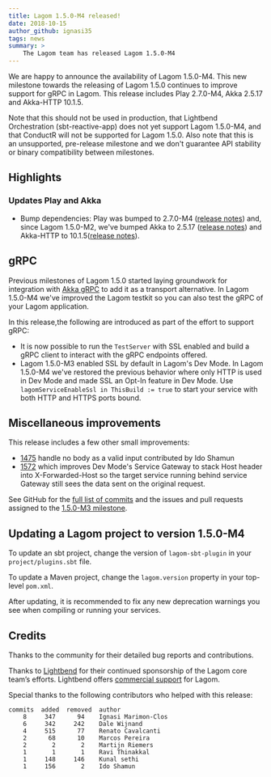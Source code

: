 ```yaml
---
title: Lagom 1.5.0-M4 released!
date: 2018-10-15
author_github: ignasi35
tags: news
summary: >
    The Lagom team has released Lagom 1.5.0-M4
---
```


We are happy to announce the availability of Lagom 1.5.0-M4. This new milestone towards the releasing of Lagom 1.5.0 continues to improve support for gRPC in Lagom. This release includes Play 2.7.0-M4, Akka 2.5.17 and Akka-HTTP 10.1.5.

Note that this should not be used in production, that Lightbend Orchestration (sbt-reactive-app) does not yet support Lagom 1.5.0-M4, and that ConductR will not be supported for Lagom 1.5.0. Also note that this is an unsupported, pre-release milestone and we don't guarantee API stability or binary compatibility between milestones.

## Highlights

### Updates Play and Akka

- Bump dependencies: Play was bumped to 2.7.0-M4 ([release notes](https://blog.playframework.com/play-2-7-0-m4-released/)) and, since Lagom 1.5.0-M2, we've bumped Akka to 2.5.17 ([release notes](https://akka.io/blog/news/2018/09/27/akka-2.5.17-released)) and Akka-HTTP to 10.1.5([release notes](https://akka.io/blog/news/2018/09/06/akka-http-10.1.5-10.0.14-security-fix-released)).

## gRPC

Previous milestones of Lagom 1.5.0 started laying groundwork for integration with [Akka gRPC](https://github.com/akka/akka-grpc) to add it as a transport alternative. In Lagom 1.5.0-M4 we've improved the Lagom testkit so you can also test the gRPC of your Lagom application.

In this release,the following are introduced as part of the effort to support gRPC:

- It is now possible to run the `TestServer` with SSL enabled and build a gRPC client to interact with the gRPC endpoints offered.
- Lagom 1.5.0-M3 enabled SSL by default in Lagom's Dev Mode. In Lagom 1.5.0-M4 we've restored the previous behavior where only HTTP is used in Dev Mode and made SSL an Opt-In feature in Dev Mode. Use `lagomServiceEnableSsl in ThisBuild := true` to start your service with both HTTP and HTTPS ports bound.

## Miscellaneous improvements

This release includes a few other small improvements:

* [1475](https://github.com/lagom/lagom/issues/1475) handle no body as a valid input contributed by Ido Shamun
* [1572](https://github.com/lagom/lagom/issues/1572) which improves Dev Mode's Service Gateway to stack Host header into X-Forwarded-Host so the target service running behind service Gateway still sees the data sent on the original request.


See GitHub for the [full list of commits](https://github.com/lagom/lagom/compare/1.5.0-M3...1.5.0-M4) and the issues and pull requests assigned to the [1.5.0-M3 milestone](https://github.com/lagom/lagom/milestone/38?closed=1).

## Updating a Lagom project to version 1.5.0-M4

To update an sbt project, change the version of `lagom-sbt-plugin` in your `project/plugins.sbt` file.

To update a Maven project, change the `lagom.version` property in your top-level `pom.xml`.

After updating, it is recommended to fix any new deprecation warnings you see when compiling or running your services.

## Credits

Thanks to the community for their detailed bug reports and contributions.

Thanks to [Lightbend](https://www.lightbend.com/) for their continued sponsorship of the Lagom core team’s efforts. Lightbend offers [commercial support](https://www.lightbend.com/subscription) for Lagom.

Special thanks to the following contributors who helped with this release:

    commits  added  removed  author    
        8     347      94    Ignasi Marimon-Clos
        6     342     242    Dale Wijnand
        4     515      77    Renato Cavalcanti
        2      68      10    Marcos Pereira
        2       2       2    Martijn Riemers
        1       1       1    Ravi Thinakkal
        1     148     146    Kunal sethi
        1     156       2    Ido Shamun

